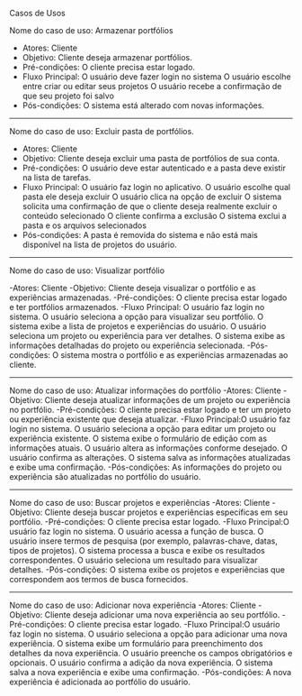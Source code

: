 Casos de Usos 

 Nome do caso de uso: Armazenar portfólios
 - Atores: Cliente
 - Objetivo: Cliente deseja armazenar portfólios.
 - Pré-condições: O cliente precisa estar logado.
 - Fluxo Principal: O usuário deve fazer login no sistema
                    O usuário escolhe entre criar ou editar seus projetos
                    O usuário recebe a confirmação de que seu projeto foi salvo
 - Pós-condições: O sistema está alterado com novas informações. 
---------------------------------------------------------------------------------------------------------------------------------------------
Nome do caso de uso: Excluir pasta de portfólios.
 - Atores: Cliente
 - Objetivo: Cliente deseja excluir uma pasta de portfólios de sua conta.
 - Pré-condições: O usuário deve estar autenticado e a pasta deve existir na lista de tarefas.
 - Fluxo Principal: O usuário faz login no aplicativo.
                    O usuário escolhe qual pasta ele deseja excluir
                    O usuário clica na opção de excluir
                    O sistema solicita uma confirmação de que o cliente deseja realmente excluir o conteúdo selecionado
                    O cliente confirma a exclusão
                    O sistema exclui a pasta e os arquivos selecionados
 - Pós-condições: A pasta é removida do sistema e não está mais disponível na lista de projetos do usuário. 
------------------------------------------------------------------------------------------------------------------------------------------
Nome do caso de uso: Visualizar portfólio

-Atores: Cliente
-Objetivo: Cliente deseja visualizar o portfólio e as experiências armazenadas.
-Pré-condições: O cliente precisa estar logado e ter portfólios armazenados.
-Fluxo Principal: O usuário faz login no sistema.
                  O usuário seleciona a opção para visualizar seu portfólio.
                  O sistema exibe a lista de projetos e experiências do usuário.
                  O usuário seleciona um projeto ou experiência para ver detalhes.
                  O sistema exibe as informações detalhadas do projeto ou experiência selecionada.
-Pós-condições: O sistema mostra o portfólio e as experiências armazenadas ao cliente.

-----------------------------------------------------------------------------------------------------------------------------------------
Nome do caso de uso: Atualizar informações do portfólio
-Atores: Cliente
-Objetivo: Cliente deseja atualizar informações de um projeto ou experiência no portfólio.
-Pré-condições: O cliente precisa estar logado e ter um projeto ou experiência existente que deseja atualizar.
-Fluxo Principal:O usuário faz login no sistema.
                 O usuário seleciona a opção para editar um projeto ou experiência existente.
                 O sistema exibe o formulário de edição com as informações atuais.
                 O usuário altera as informações conforme desejado.
                 O usuário confirma as alterações.
                 O sistema salva as informações atualizadas e exibe uma confirmação.
-Pós-condições: As informações do projeto ou experiência são atualizadas no portfólio do usuário.

-----------------------------------------------------------------------------------------------------------------------------------------

Nome do caso de uso: Buscar projetos e experiências
-Atores: Cliente
-Objetivo: Cliente deseja buscar projetos e experiências específicas em seu portfólio.
-Pré-condições: O cliente precisa estar logado.
-Fluxo Principal:O usuário faz login no sistema.
                 O usuário acessa a função de busca.
                 O usuário insere termos de pesquisa (por exemplo, palavras-chave, datas, tipos de projetos).
                 O sistema processa a busca e exibe os resultados correspondentes.
                 O usuário seleciona um resultado para visualizar detalhes.
-Pós-condições: O sistema exibe os projetos e experiências que correspondem aos termos de busca fornecidos.

------------------------------------------------------------------------------------------------------------------------------------------

Nome do caso de uso: Adicionar nova experiência
-Atores: Cliente
-Objetivo: Cliente deseja adicionar uma nova experiência ao seu portfólio.
-Pré-condições: O cliente precisa estar logado.
-Fluxo Principal:O usuário faz login no sistema.
                 O usuário seleciona a opção para adicionar uma nova experiência.
                 O sistema exibe um formulário para preenchimento dos detalhes da nova experiência.
                 O usuário preenche os campos obrigatórios e opcionais.
                 O usuário confirma a adição da nova experiência.
                 O sistema salva a nova experiência e exibe uma confirmação.
-Pós-condições: A nova experiência é adicionada ao portfólio do usuário.

